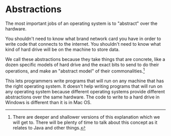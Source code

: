 # Abstractions

The most important jobs of an operating system is to "abstract"
over the hardware.

You shouldn't need to know what brand network card you have in order
to write code that connects to the internet. You shouldn't need to know
what kind of hard drive will be on the machine to store data.

We call these abstractions because they take things that are concrete,
like a dozen specific models of hard drive and the exact bits to send to do their operations, 
and make an "abstract model" of their commonalities.[^deeper]

This lets programmers write programs that will run on any machine that has the right operating system.
It doesn't help writing programs that will run on any operating system because different operating systems
provide different abstractions over the same hardware. The code to write to a hard drive in Windows is different than it is in Mac OS.

[^deeper]: There are deeper and shallower versions of this explanation which we will
get to. There will be plenty of time to talk about this concept as it relates to Java and other things.
